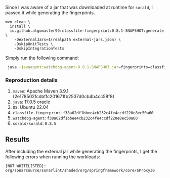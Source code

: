 Since I was aware of a jar that was downloaded at runtime for `sorald`, I
passed it while generating the fingerprints.

```shell
mvn clean \
  install \
  io.github.algomaster99:classfile-fingerprint:0.8.1-SNAPSHOT:generate \
    -DexternalJars=$(realpath external-jars.json) \
    -DskipUnitTests \
    -DskipIntegrationTests 
```

Simply run the following command:

```bash
 java -javaagent:watchdog-agent-0.8.1-SNAPSHOT.jar=fingerprints=classfile.sha256.jsonl,skipShutdown=true  -jar sorald-0.8.5-jar-with-dependencies.jar mine --source App.java
```

### Reproduction details

1. `maven`: Apache Maven 3.9.1 (2e178502fcdbffc201671fb2537d0cb4b4cc58f8)
2. `java`: 17.0.5 oracle
3. `OS`: Ubuntu 22.04
4. `classfile-fingerprint`: `f38a62df1bbee4cb232c4fe4ccdf220e8ec50a60`
5. `watchdog-agent`: `f38a62df1bbee4cb232c4fe4ccdf220e8ec50a60`
6. `sorald/sorald`: `0.8.5`

## Results

After including the external jar while generating the fingerprints, I get the following errors when running the workloads:

```text
[NOT WHITELISTED]: org/sonarsource/sonarlint/shaded/org/springframework/core/$Proxy30
```

